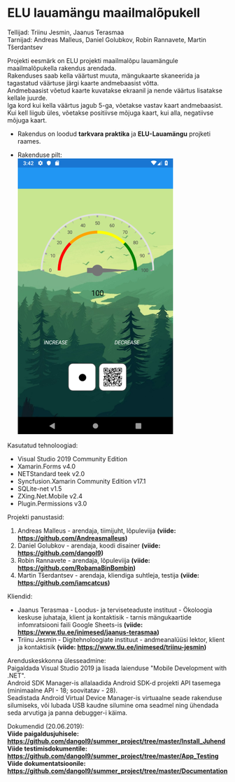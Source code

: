 # ELU lauamängu maailmalõpukell
Tellijad: Triinu Jesmin, Jaanus Terasmaa<br>
Tarnijad: Andreas Malleus, Daniel Golubkov, Robin Rannavete, Martin Tšerdantsev<br>

Projekti eesmärk on  ELU projekti maailmalõpu lauamängule maailmalõpukella rakendus arendada. <br>
Rakenduses saab kella väärtust muuta, mängukaarte skaneerida ja tagastatud väärtuse järgi kaarte andmebaasist võtta. <br>
Andmebaasist võetud kaarte kuvatakse ekraanil ja nende väärtus lisatakse kellale juurde. <br>
Iga kord kui kella väärtus jagub 5-ga, võetakse vastav kaart andmebaasist. Kui kell liigub üles, võetakse positiivse mõjuga kaart, kui alla, negatiivse mõjuga kaart.<br>

* Rakendus on loodud <b>tarkvara praktika</b> ja <b>ELU-Lauamängu</b> projketi raames.

* Rakenduse pilt:<br>
![Screenshot](SavedImage.jpg)

Kasutatud tehnoloogiad:<br>
* Visual Studio 2019 Community Edition<br>
* Xamarin.Forms v4.0<br>
* NETStandard teek v2.0<br>
* Syncfusion.Xamarin Community Edition v17.1<br>
* SQLite-net v1.5<br>
* ZXing.Net.Mobile v2.4<br>
* Plugin.Permissions v3.0<br>

Projekti panustasid:<br>
1. Andreas Malleus - arendaja, tiimijuht, lõpuleviija <b> (viide: https://github.com/Andreasmalleus) </b><br>
2. Daniel Golubkov - arendaja, koodi disainer <b> (viide: https://github.com/dangol9) </b><br>
3. Robin Rannavete - arendaja, lõpuleviija <b> (viide: https://github.com/RobamaBinBombin) </b><br>
4. Martin Tšerdantsev - arendaja, kliendiga suhtleja, testija <b> (viide: https://github.com/iamcatcus) </b><br>

Kliendid:<br>
* Jaanus Terasmaa - Loodus- ja terviseteaduste instituut - Ökoloogia keskuse juhataja, klient ja kontaktisik - tarnis mängukaartide infomratsiooni faili Google Sheets-is <b> (viide: https://www.tlu.ee/inimesed/jaanus-terasmaa) </b><br>
* Triinu Jesmin - Digitehnoloogiate instituut - andmeanalüüsi lektor, klient ja kontaktisik <b> (viide: https://www.tlu.ee/inimesed/triinu-jesmin) </b><br>

Arenduskeskkonna ülesseadmine: <br>
Paigaldada Visual Studio 2019 ja lisada laienduse "Mobile Development with .NET".<br>
Android SDK Manager-is allalaadida Android SDK-d projekti API tasemega (minimaalne API - 18; soovitatav - 28).<br> 
Seadistada Android Virtual Device Manager-is virtuaalne seade rakenduse silumiseks, või lubada USB kaudne silumine oma seadmel ning ühendada seda arvutiga ja panna debugger-i käima.<br>

Dokumendid (20.06.2019):<br>
<b> Viide paigaldusjuhisele: https://github.com/dangol9/summer_project/tree/master/Install_Juhend <b/><br>
<b> Viide testimisdokumentile: <b> https://github.com/dangol9/summer_project/tree/master/App_Testing <b/><br>
<b> Viide dokumentatsioonile: <b> https://github.com/dangol9/summer_project/tree/master/Documentation <b/><br>
